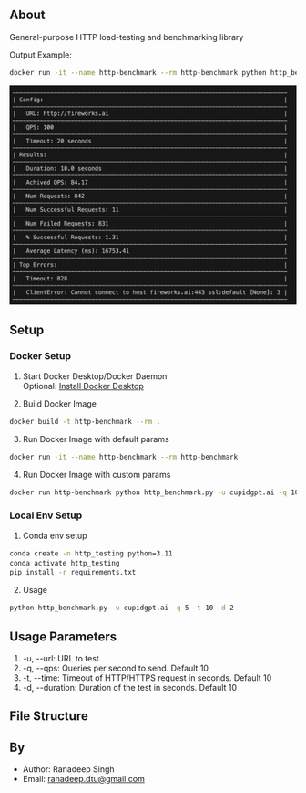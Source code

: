 ## About
General-purpose HTTP load-testing and benchmarking library

Output Example:
```bash
docker run -it --name http-benchmark --rm http-benchmark python http_benchmark.py --url fireworks.ai --qps 100 --timeout 20 --duration 10
```
![Output Example Schreenshot](output_example.png)

## Setup

### Docker Setup
1. Start Docker Desktop/Docker Daemon \
Optional: [Install Docker Desktop](https://www.docker.com/get-started/)

2. Build Docker Image
```bash
docker build -t http-benchmark --rm .
```

3. Run Docker Image with default params
```bash
docker run -it --name http-benchmark --rm http-benchmark
```

4. Run Docker Image with custom params
```bash
docker run http-benchmark python http_benchmark.py -u cupidgpt.ai -q 100 -t 15 -d 10
```

### Local Env Setup

1. Conda env setup
```bash
conda create -n http_testing python=3.11
conda activate http_testing
pip install -r requirements.txt
```

2. Usage
```bash
python http_benchmark.py -u cupidgpt.ai -q 5 -t 10 -d 2
```

## Usage Parameters
1. -u, --url: URL to test.
2. -q, --qps: Queries per second to send. Default 10
3. -t, --time: Timeout of HTTP/HTTPS request in seconds. Default 10
4. -d, --duration: Duration of the test in seconds. Default 10

## File Structure

## By
- Author: Ranadeep Singh
- Email: ranadeep.dtu@gmail.com